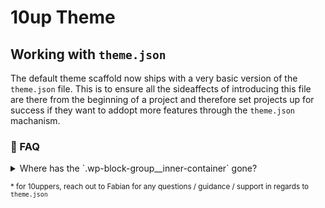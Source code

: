 # 10up Theme

## Working with `theme.json`
The default theme scaffold now ships with a very basic version of the `theme.json` file. This is to ensure all the sideaffects of introducing this file are there from the beginning of a project and therefore set projects up for success if they want to addopt more features through the `theme.json` machanism.

### 🙋 FAQ
<details>
<summary>Where has the `.wp-block-group__inner-container` gone?</summary>
Core has made the decision to drop the additional inner container of the group block. The rationale behind that decicion is that the additional `div` semantically isn't neccecary and modern layout techniques don't rely on it anymore. The container is still present for _legacy_ themes (themes without a `theme.json` file).

For new builds it is suggested that we use the `settings.layout.contentWidth` and `settings.layout.wideWidth` options of the `theme.json` for this. The group block has an option in the editor to allow editors to inherit the width for its inner elements.

<img width="1904" alt="Screen Shot 2021-10-20 at 12 45 15" src="https://user-images.githubusercontent.com/20684594/138079160-44a28c10-417b-4769-905d-cd5c104e78c0.png">

```json
{
    "version": 1,
    "settings": {
        "layout": {
            "contentSize": "800px",
            "wideSize": "900px"
        }
    }
}
```

For this, there isn't even any custom CSS needed.

There isn't the best story for responsive overrides in here but the recommendation at this point in time would be using `clamp` as we have officially dropped the IE11 support and that would allow us to have a fluid with scale here for the elements.
[https://caniuse.com/css-math-functions](https://caniuse.com/css-math-functions)


If we need to use different content widths here we can stick to the core way and apply the `max-width` settings to the children of the group block instead of the wrapper element.

```css
.wp-block-group > * {
    max-width: var(--site-max-width);
}
```

If there are instances where we really cannot get by with styling the child blocks directly there is a hook in PHP that allows us to filter the block editor settings and therefore allows us to override the underlying `supportsLayout` property:

```php
add_filter(
	'block_editor_settings_all',
	'remove_layout_support_from_editor_settings'
);

/**
 * This function sets the `supportsLayout` option in the editor settings to false
 * Therefore it adds back the `wp-block-group__inner-container` element
 *
 * As a side effect of this change the `contentWidth` and `wideWidth` defined in the theme.json
 * no longer have any effect and all the blocks in the editor won't have any width restrictions
 * applied to them. So that needs to do be manually done by the theme.
 *
 * @param array $settings block editor settings
 */
function remove_layout_support_from_editor_settings( $settings ) {
	$settings['supportsLayout'] = false;
	return $settings;
}
```
</details>

<sub>* for 10uppers, reach out to Fabian for any questions / guidance / support in regards to `theme.json`</sub>
